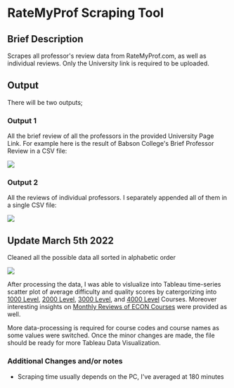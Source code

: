 # RateMyProf Scraping Tool

## Brief Description

Scrapes all professor's review data from RateMyProf.com, as well as individual reviews. Only the University link is required to be uploaded.

## Output

There will be two outputs;

### Output 1

All the brief review of all the professors in the provided University Page Link. For example here is the result of Babson College's Brief Professor Review in a CSV file:

![](https://i.imgur.com/nmsI4d6.png)

### Output 2

All the reviews of individual professors. I separately appended all of them in a single CSV file:

![](https://i.imgur.com/Rb74POt.png)


## Update March 5th 2022

Cleaned all the possible data all sorted in alphabetic order

![](https://imgur.com/a/vsIbTt5)

After processing the data, I was able to vislualize into Tableau time-series scatter plot of average difficulty and quality scores by catergorizing into [1000 Level](https://public.tableau.com/app/profile/rajat.ajay/viz/1000LevelCourses/Dashboard1), [2000 Level](https://public.tableau.com/app/profile/rajat.ajay/viz/2000LevelCourses/Dashboard1), [3000 Level](https://public.tableau.com/app/profile/rajat.ajay/viz/3000LevelCourses/Dashboard1), and [4000 Level](https://public.tableau.com/app/profile/rajat.ajay/viz/4000LevelCourses/Dashboard1) Courses. Moreover interesting insights on [Monthly Reviews of ECON Courses](https://public.tableau.com/app/profile/rajat.ajay/viz/MonthlyECONLevelCourses/Dashboard1) were provided as well.

More data-processing is required for course codes and course names as some values were switched. Once the minor changes are made, the file should be ready for more Tableau Data Visualization.


### Additional Changes and/or notes

* Scraping time usually depends on the PC, I've averaged at 180 minutes

